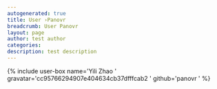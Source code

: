 ```yaml
---
autogenerated: true
title: User ›Panovr
breadcrumb: User Panovr
layout: page
author: test author
categories: 
description: test description
---
```


{% include user-box name='Yili Zhao ' gravatar='cc95766294907e404634cb37dfffcab2 ' github='panovr ' %}
